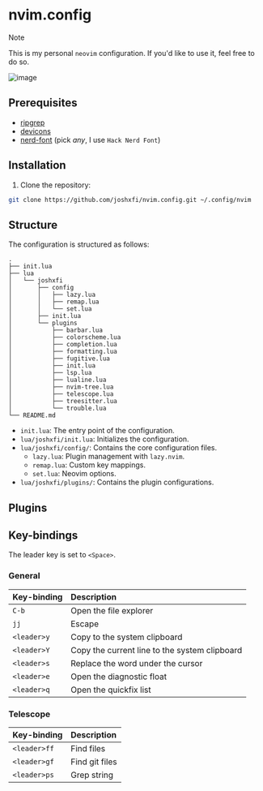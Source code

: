 # nvim.config

> [!NOTE]
> This is my personal `neovim` configuration. If you'd like to use it, feel free to do so.

![image](https://github.com/user-attachments/assets/ceb5597c-a011-476f-ae1c-742af7467944)

## Prerequisites

- [ripgrep](https://github.com/BurntSushi/ripgrep)
- [devicons](http://vorillaz.github.io/devicons/#/main)
- [nerd-font](https://www.nerdfonts.com/font-downloads) (pick _any_, I use `Hack Nerd Font`)

## Installation

1. Clone the repository:

```bash
git clone https://github.com/joshxfi/nvim.config.git ~/.config/nvim
```

## Structure

The configuration is structured as follows:

```
.
├── init.lua
├── lua
│   └── joshxfi
│       ├── config
│       │   ├── lazy.lua
│       │   ├── remap.lua
│       │   └── set.lua
│       ├── init.lua
│       └── plugins
│           ├── barbar.lua
│           ├── colorscheme.lua
│           ├── completion.lua
│           ├── formatting.lua
│           ├── fugitive.lua
│           ├── init.lua
│           ├── lsp.lua
│           ├── lualine.lua
│           ├── nvim-tree.lua
│           ├── telescope.lua
│           ├── treesitter.lua
│           └── trouble.lua
└── README.md
```

- `init.lua`: The entry point of the configuration.
- `lua/joshxfi/init.lua`: Initializes the configuration.
- `lua/joshxfi/config/`: Contains the core configuration files.
  - `lazy.lua`: Plugin management with `lazy.nvim`.
  - `remap.lua`: Custom key mappings.
  - `set.lua`: Neovim options.
- `lua/joshxfi/plugins/`: Contains the plugin configurations.

## Plugins

## Key-bindings

The leader key is set to `<Space>`.

### General

| Key-binding | Description |
| :--- | :--- |
| `C-b` | Open the file explorer |
| `jj` | Escape |
| `<leader>y` | Copy to the system clipboard |
| `<leader>Y` | Copy the current line to the system clipboard |
| `<leader>s` | Replace the word under the cursor |
| `<leader>e` | Open the diagnostic float |
| `<leader>q` | Open the quickfix list |

### Telescope

| Key-binding | Description |
| :--- | :--- |
| `<leader>ff` | Find files |
| `<leader>gf` | Find git files |
| `<leader>ps` | Grep string |
